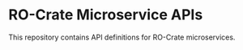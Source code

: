 # RO-Crate Microservice APIs

This repository contains API definitions for RO-Crate microservices.

